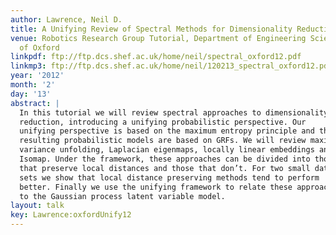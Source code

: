 ```yaml
---
author: Lawrence, Neil D.
title: A Unifying Review of Spectral Methods for Dimensionality Reduction
venue: Robotics Research Group Tutorial, Department of Engineering Science, University
  of Oxford
linkpdf: ftp://ftp.dcs.shef.ac.uk/home/neil/spectral_oxford12.pdf
linkmp3: ftp://ftp.dcs.shef.ac.uk/home/neil/120213_spectral_oxford12.pdf
year: '2012'
month: '2'
day: '13'
abstract: |
  In this tutorial we will review spectral approaches to dimensionality
  reduction, introducing a unifying probabilistic perspective. Our
  unifying perspective is based on the maximum entropy principle and the
  resulting probabilistic models are based on GRFs. We will review maximum
  variance unfolding, Laplacian eigenmaps, locally linear embeddings and
  Isomap. Under the framework, these approaches can be divided into those
  that preserve local distances and those that don’t. For two small data
  sets we show that local distance preserving methods tend to perform
  better. Finally we use the unifying framework to relate these approaches
  to the Gaussian process latent variable model.
layout: talk
key: Lawrence:oxfordUnify12
---
```


